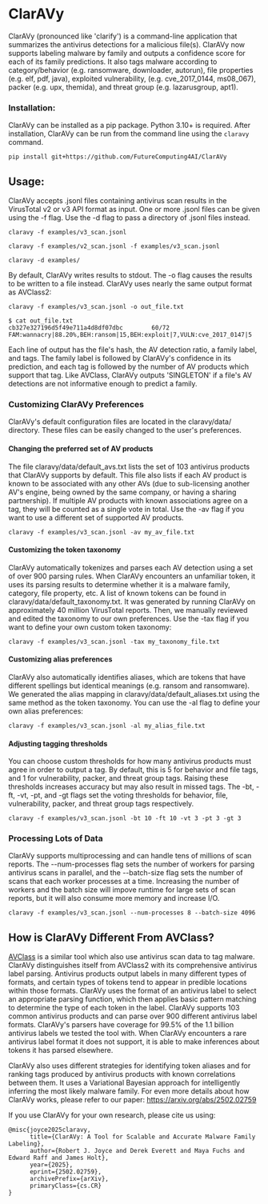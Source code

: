 # ClarAVy

ClarAVy (pronounced like 'clarify') is a command-line application that summarizes the antivirus detections for a malicious file(s). ClarAVy now supports labeling malware by family and outputs a confidence score for each of its family predictions. It also tags malware according to category/behavior (e.g. ransomware, downloader, autorun), file properties (e.g. elf, pdf, java), exploited vulnerability, (e.g. cve_2017_0144, ms08_067), packer (e.g. upx, themida), and threat group (e.g. lazarusgroup, apt1).

### Installation:

ClarAVy can be installed as a pip package. Python 3.10+ is required. After installation, ClarAVy can be run from the command line using the ```claravy``` command.
```
pip install git+https://github.com/FutureComputing4AI/ClarAVy
```

## Usage:

ClarAVy accepts .jsonl files containing antivirus scan results in the VirusTotal v2 or v3 API format as input. One or more .jsonl files can be given using the -f flag. Use the -d flag to pass a directory of .jsonl files instead.

```
claravy -f examples/v3_scan.jsonl
```

```
claravy -f examples/v2_scan.jsonl -f examples/v3_scan.jsonl
```

```
claravy -d examples/
```


By default, ClarAVy writes results to stdout. The -o flag causes the results to be written to a file instead. ClarAVy uses nearly the same output format as AVClass2:

```
claravy -f examples/v3_scan.jsonl -o out_file.txt
```

```
$ cat out_file.txt
cb327e327196d5f49e711a4d8df07dbc        60/72   FAM:wannacry|88.20%,BEH:ransom|15,BEH:exploit|7,VULN:cve_2017_0147|5
```

Each line of output has the file's hash, the AV detection ratio, a family label, and tags. The family label is followed by ClarAVy's confidence in its prediction, and each tag is followed by the number of AV products which support that tag. Like AVClass, ClarAVy outputs 'SINGLETON' if a file's AV detections are not informative enough to predict a family.

### Customizing ClarAVy Preferences

ClarAVy's default configuration files are located in the claravy/data/ directory. These files can be easily changed to the user's preferences.


#### Changing the preferred set of AV products
The file claravy/data/default_avs.txt lists the set of 103 antivirus products that ClarAVy supports by default. This file also lists if each AV product is known to be associated with any other AVs (due to sub-licensing another AV's engine, being owned by the same company, or having a sharing partnership). If multiple AV products with known associations agree on a tag, they will be counted as a single vote in total. Use the -av flag if you want to use a different set of supported AV products.

```
claravy -f examples/v3_scan.jsonl -av my_av_file.txt
```

#### Customizing the token taxonomy

ClarAVy automatically tokenizes and parses each AV detection using a set of over 900 parsing rules. When ClarAVy encounters an unfamiliar token, it uses its parsing results to determine whether it is a malware family, category, file property, etc. A list of known tokens can be found in claravy/data/default_taxonomy.txt. It was generated by running ClarAVy on approximately 40 million VirusTotal reports. Then, we manually reviewed and edited the taxonomy to our own preferences. Use the -tax flag if you want to  define your own custom token taxonomy:

```
claravy -f examples/v3_scan.jsonl -tax my_taxonomy_file.txt
```

#### Customizing alias preferences

ClarAVy also automatically identifies aliases, which are tokens that have different spellings but identical meanings (e.g. ransom and ransomware). We generated the alias mapping in claravy/data/default_aliases.txt using the same method as the token taxonomy. You can use the -al flag to define your own alias preferences:

```
claravy -f examples/v3_scan.jsonl -al my_alias_file.txt
```


#### Adjusting tagging thresholds

You can choose custom thresholds for how many antivirus products must agree in order to output a tag. By default, this is 5 for behavior and file tags, and 1 for vulnerability, packer, and threat group tags. Raising these thresholds increases accuracy but may also result in missed tags. The -bt, -ft, -vt, -pt, and -gt flags set the voting thresholds for behavior, file, vulnerability, packer, and threat group tags respectively.

```
claravy -f examples/v3_scan.jsonl -bt 10 -ft 10 -vt 3 -pt 3 -gt 3
```




### Processing Lots of Data

ClarAVy supports multiprocessing and can handle tens of millions of scan reports. The --num-processes flag sets the number of workers for parsing antivirus scans in parallel, and the --batch-size flag sets the number of scans that each worker processes at a time. Increasing the number of workers and the batch size will impove runtime for large sets of scan reports, but it will also consume more memory and increase I/O.

```
claravy -f examples/v3_scan.jsonl --num-processes 8 --batch-size 4096
```


## How is ClarAVy Different From AVClass?

[AVClass](https://github.com/malicialab/avclass) is a similar tool which also use antivirus scan data to tag malware. ClarAVy distinguishes itself from AVClass2 with its comprehensive antivirus label parsing. Antivirus products output labels in many different types of formats, and certain types of tokens tend to appear in predible locations within those formats. ClarAVy uses the format of an antivirus label to select an appropriate parsing function, which then applies basic pattern matching to determine the type of each token in the label. ClarAVy supports 103 common antivirus products and can parse over 900 different antivirus label formats. ClarAVy's parsers have coverage for 99.5\% of the 1.1 billion antivirus labels we tested the tool with. When ClarAVy encounters a rare antivirus label format it does not support, it is able to make inferences about tokens it has parsed elsewhere.

ClarAVy also uses different strategies for identifying token aliases and for ranking tags produced by antivirus products with known correlations between them. It uses a Variational Bayesian approach for intelligently inferring the most likely malware family. For even more details about how ClarAVy works, please refer to our paper: https://arxiv.org/abs/2502.02759

If you use ClarAVy for your own research, please cite us using:

```
@misc{joyce2025claravy,
      title={ClarAVy: A Tool for Scalable and Accurate Malware Family Labeling},
      author={Robert J. Joyce and Derek Everett and Maya Fuchs and Edward Raff and James Holt},
      year={2025},
      eprint={2502.02759},
      archivePrefix={arXiv},
      primaryClass={cs.CR}
}
```
